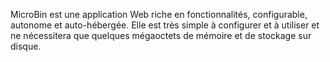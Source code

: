 MicroBin est une application Web riche en fonctionnalités, configurable, autonome et auto-hébergée. Elle est très simple à configurer et à utiliser et ne nécessitera que quelques mégaoctets de mémoire et de stockage sur disque.